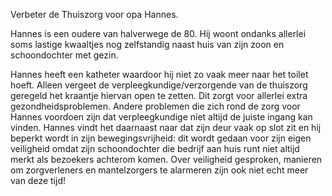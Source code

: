 Verbeter de Thuiszorg voor opa Hannes.

Hannes is een oudere van halverwege de 80. Hij woont ondanks allerlei soms lastige kwaaltjes nog zelfstandig naast huis van zijn zoon en schoondochter met gezin. 

Hannes heeft een katheter waardoor hij niet zo vaak meer naar het toilet hoeft. Alleen vergeet de verpleegkundige/verzorgende van de thuiszorg geregeld het kraantje hiervan open te zetten. Dit zorgt voor allerlei extra gezondheidsproblemen. Andere problemen die zich rond de zorg voor Hannes voordoen zijn dat verpleegkundige niet altijd de juiste ingang kan vinden. Hannes vindt het daarnaast naar dat zijn deur vaak op slot zit en hij beperkt wordt in zijn bewegingsvrijheid: dit wordt gedaan voor zijn eigen veiligheid omdat zijn schoondochter die bedrijf aan huis runt niet altijd merkt als bezoekers achterom komen. Over veiligheid gesproken, manieren om zorgverleners en mantelzorgers te alarmeren zijn ook niet echt meer van deze tijd!
